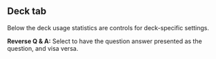 ## Deck tab

Below the deck usage statistics are controls for deck-specific settings.

**Reverse Q & A:** Select to have the question answer presented as the question, and visa versa.
